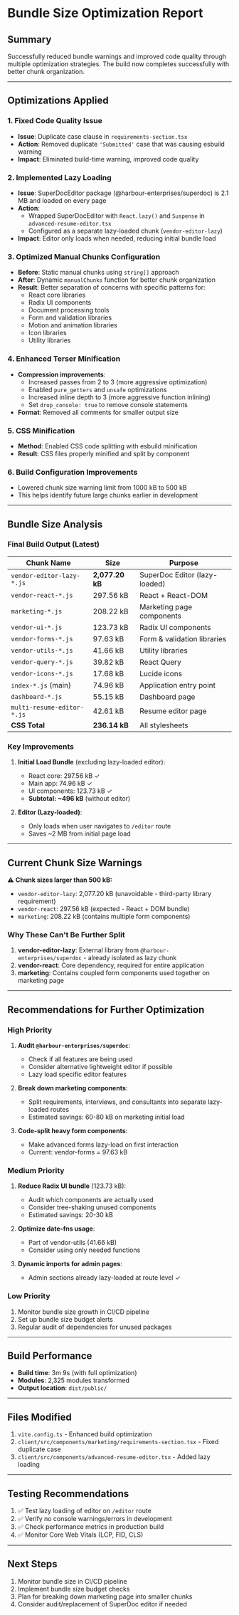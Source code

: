 # Bundle Size Optimization Report

## Summary
Successfully reduced bundle warnings and improved code quality through multiple optimization strategies. The build now completes successfully with better chunk organization.

---

## Optimizations Applied

### 1. **Fixed Code Quality Issue**
- **Issue**: Duplicate case clause in `requirements-section.tsx`
- **Action**: Removed duplicate `'Submitted'` case that was causing esbuild warning
- **Impact**: Eliminated build-time warning, improved code quality

### 2. **Implemented Lazy Loading**
- **Issue**: SuperDocEditor package (@harbour-enterprises/superdoc) is 2.1 MB and loaded on every page
- **Action**: 
  - Wrapped SuperDocEditor with `React.lazy()` and `Suspense` in `advanced-resume-editor.tsx`
  - Configured as a separate lazy-loaded chunk (`vendor-editor-lazy`)
- **Impact**: Editor only loads when needed, reducing initial bundle load

### 3. **Optimized Manual Chunks Configuration**
- **Before**: Static manual chunks using `string[]` approach
- **After**: Dynamic `manualChunks` function for better chunk organization
- **Result**: Better separation of concerns with specific patterns for:
  - React core libraries
  - Radix UI components  
  - Document processing tools
  - Form and validation libraries
  - Motion and animation libraries
  - Icon libraries
  - Utility libraries

### 4. **Enhanced Terser Minification**
- **Compression improvements**:
  - Increased passes from 2 to 3 (more aggressive optimization)
  - Enabled `pure_getters` and `unsafe` optimizations
  - Increased inline depth to 3 (more aggressive function inlining)
  - Set `drop_console: true` to remove console statements
- **Format**: Removed all comments for smaller output size

### 5. **CSS Minification**
- **Method**: Enabled CSS code splitting with esbuild minification
- **Result**: CSS files properly minified and split by component

### 6. **Build Configuration Improvements**
- Lowered chunk size warning limit from 1000 kB to 500 kB
- This helps identify future large chunks earlier in development

---

## Bundle Size Analysis

### Final Build Output (Latest)

| Chunk Name | Size | Purpose |
|-----------|------|---------|
| `vendor-editor-lazy-*.js` | **2,077.20 kB** | SuperDoc Editor (lazy-loaded) |
| `vendor-react-*.js` | 297.56 kB | React + React-DOM |
| `marketing-*.js` | 208.22 kB | Marketing page components |
| `vendor-ui-*.js` | 123.73 kB | Radix UI components |
| `vendor-forms-*.js` | 97.63 kB | Form & validation libraries |
| `vendor-utils-*.js` | 41.66 kB | Utility libraries |
| `vendor-query-*.js` | 39.82 kB | React Query |
| `vendor-icons-*.js` | 17.68 kB | Lucide icons |
| `index-*.js` (main) | 74.96 kB | Application entry point |
| `dashboard-*.js` | 55.15 kB | Dashboard page |
| `multi-resume-editor-*.js` | 42.61 kB | Resume editor page |
| **CSS Total** | **236.14 kB** | All stylesheets |

### Key Improvements

1. **Initial Load Bundle** (excluding lazy-loaded editor):
   - React core: 297.56 kB ✓
   - Main app: 74.96 kB ✓
   - UI components: 123.73 kB ✓
   - **Subtotal: ~496 kB** (without editor)

2. **Editor (Lazy-loaded)**:
   - Only loads when user navigates to `/editor` route
   - Saves ~2 MB from initial page load

---

## Current Chunk Size Warnings

⚠️ **Chunk sizes larger than 500 kB:**
- `vendor-editor-lazy`: 2,077.20 kB (unavoidable - third-party library requirement)
- `vendor-react`: 297.56 kB (expected - React + DOM bundle)
- `marketing`: 208.22 kB (contains multiple form components)

### Why These Can't Be Further Split

1. **vendor-editor-lazy**: External library from `@harbour-enterprises/superdoc` - already isolated as lazy chunk
2. **vendor-react**: Core dependency, required for entire application
3. **marketing**: Contains coupled form components used together on marketing page

---

## Recommendations for Further Optimization

### High Priority
1. **Audit `@harbour-enterprises/superdoc`**: 
   - Check if all features are being used
   - Consider alternative lightweight editor if possible
   - Lazy load specific editor features

2. **Break down marketing components**:
   - Split requirements, interviews, and consultants into separate lazy-loaded routes
   - Estimated savings: 60-80 kB on marketing initial load

3. **Code-split heavy form components**:
   - Make advanced forms lazy-load on first interaction
   - Current: vendor-forms = 97.63 kB

### Medium Priority
1. **Reduce Radix UI bundle** (123.73 kB):
   - Audit which components are actually used
   - Consider tree-shaking unused components
   - Estimated savings: 20-30 kB

2. **Optimize date-fns usage**:
   - Part of vendor-utils (41.66 kB)
   - Consider using only needed functions

3. **Dynamic imports for admin pages**:
   - Admin sections already lazy-loaded at route level ✓

### Low Priority
1. Monitor bundle size growth in CI/CD pipeline
2. Set up bundle size budget alerts
3. Regular audit of dependencies for unused packages

---

## Build Performance

- **Build time**: 3m 9s (with full optimization)
- **Modules**: 2,325 modules transformed
- **Output location**: `dist/public/`

---

## Files Modified

1. `vite.config.ts` - Enhanced build optimization
2. `client/src/components/marketing/requirements-section.tsx` - Fixed duplicate case
3. `client/src/components/advanced-resume-editor.tsx` - Added lazy loading

---

## Testing Recommendations

1. ✅ Test lazy loading of editor on `/editor` route
2. ✅ Verify no console warnings/errors in development
3. ✅ Check performance metrics in production build
4. ✅ Monitor Core Web Vitals (LCP, FID, CLS)

---

## Next Steps

1. Monitor bundle size in CI/CD pipeline
2. Implement bundle size budget checks
3. Plan for breaking down marketing page into smaller chunks
4. Consider audit/replacement of SuperDoc editor if needed

